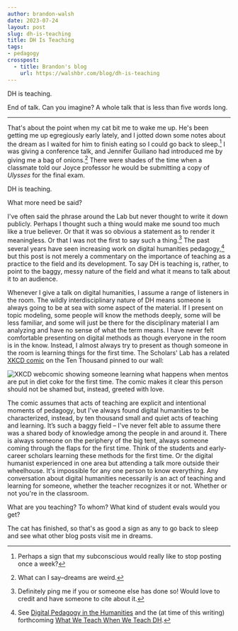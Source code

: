 ```yaml
---
author: brandon-walsh
date: 2023-07-24
layout: post
slug: dh-is-teaching
title: DH Is Teaching
tags:
- pedagogy
crosspost:
  - title: Brandon's blog
    url: https://walshbr.com/blog/dh-is-teaching
---
```


DH is teaching. 

End of talk. Can you imagine? A whole talk that is less than five words long.

***

That's about the point when my cat bit me to wake me up. He's been getting me up egregiously early lately, and I jotted down some notes about the dream as I waited for him to finish eating so I could go back to sleep.[^1] I was giving a conference talk, and Jennifer Guiliano had introduced me by giving me a bag of onions.[^2] There were shades of the time when a classmate told our Joyce professor he would be submitting a copy of _Ulysses_ for the final exam. 

DH is teaching.

What more need be said?

I've often said the phrase around the Lab but never thought to write it down publicly. Perhaps I thought such a thing would make me sound too much like a true believer. Or that it was so obvious a statement as to render it meaningless. Or that I was not the first to say such a thing.[^3] The past several years have seen increasing work on digital humanities pedagogy,[^4] but this post is not merely a commentary on the importance of teaching as a practice to the field and its development. To say DH is teaching is, rather, to point to the baggy, messy nature of the field and what it means to talk about it to an audience. 

Whenever I give a talk on digital humanities, I assume a range of listeners in the room. The wildly interdisciplinary nature of DH means someone is always going to be at sea with some aspect of the material. If I present on topic modeling, some people will know the methods deeply, some will be less familiar, and some will just be there for the disciplinary material I am analyzing and have no sense of what the term means. I have never felt comfortable presenting on digital methods as though everyone in the room is in the know. Instead, I almost always try to present as though someone in the room is learning things for the first time. The Scholars' Lab has a related [XKCD comic](https://xkcd.com/1053/) on the Ten Thousand pinned to our wall: 

![XKCD webcomic showing someone learning what happens when mentos are put in diet coke for the first time. The comic makes it clear this person should not be shamed but, instead, greeted with love.](https://imgs.xkcd.com/comics/ten_thousand.png)

The comic assumes that acts of teaching are explicit and intentional moments of pedagogy, but I've always found digital humanities to be characterized, instead, by ten thousand small and quiet acts of teaching and learning. It’s such a baggy field – I've never felt able to assume there was a shared body of knowledge among the people in and around it. There is always someone on the periphery of the  big tent, always someone coming through the flaps for the first time. Think of the students and early-career scholars learning these methods for the first time. Or the digital humanist experienced in one area but attending a talk more outside their wheelhouse. It's impossible for any one person to know everything. Any conversation about digital humanities necessarily is an act of teaching and learning for someone, whether the teacher recognizes it or not. Whether or not you're in the classroom.

What are you teaching? To whom? What kind of student evals would you get?

The cat has finished, so that's as good a sign as any to go back to sleep and see what other blog posts visit me in dreams.

[^1]: Perhaps a sign that my subconscious would really like to stop posting once a week?

[^2]: What can I say–dreams are weird.

[^3]: Definitely ping me if you or someone else has done so! Would love to credit and have someone to cite about it.

[^4]: See [Digital Pedagogy in the Humanities](https://digitalpedagogy.hcommons.org/) and the (at time of this writing) forthcoming [What We Teach When We Teach DH](https://www.upress.umn.edu/book-division/books/what-we-teach-when-we-teach-dh).